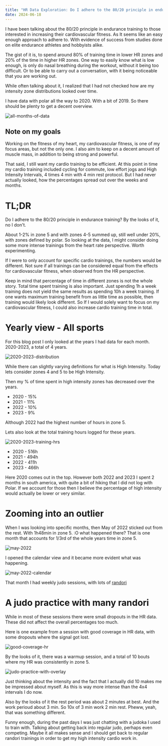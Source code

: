 ```yaml
---
title: "HR Data Exploration: Do I adhere to the 80/20 principle in endurance training?"
date: 2024-06-18
---
```


I have been talking about the 80/20 principle in endurance training to those interested in increasing their cardiovascular fitness. As It seems like an easy enough approach to adhere to. With evidence of success from studies done on elite endurance athletes and hobbyists alike. 

The gist of it is, to spend around 80% of training time in lower HR zones and 20% of the time in higher HR zones. One way to easily know what is low enough, is only do nasal breathing during the workout, without it being too difficult. Or to be able to carry out a conversation, with it being noticeable that you are working out.

While often talking about it, I realized that I had not checked how are my intensity zone distributions looked over time.

I have data with polar all the way to 2020. With a bit of 2019. So there should be plenty to get a decent overview. 

![all-months-of-data](/docs/assets/img/2024-07-19-80-20-principle/all-monthly-data.png)

## Note on my goals

Working on the fitness of my heart, my cardiovascular fitness, is one of my focus areas, but not the only one. I also aim to keep on a decent amount of muscle mass, in addition to being strong and powerful.

That said, I still want my cardio training to be efficient. At this point in time my cardio training included cycling for commute, low effort jogs and High Intensity Intervals, 4 times 4 min with 4 min rest protocol. But I had never actually looked, how the percentages spread out over the weeks and months.

# TL;DR

Do I adhere to the 80/20 principle in endurance training? By the looks of it, no I don't.

About 1-2% in zone 5 and with zones 4-5 summed up, still well under 20%, with zones defined by polar. So looking at the data, I might consider doing some more intense trainings from the heart rate perspective. Worth experimenting.

If I were to only account for specific cardio trainings, the numbers would be different. Not sure if all trainings can be considered equal from the effects for cardiovascular fitness, when observed from the HR perspective.

Keep in mind that percentage of time in different zones is not the whole story. Total time spent training is also important. Just spending 1h a week training does not yield the same results as spending 10h a week training. If one wants maximum training benefit from as little time as possible, then training would likely look different. So If I would solely want to focus on my cardiovascular fitness, I could also increase cardio training time in total.

# Yearly view - All sports

For this blog post I only looked at the years I had data for each month. 2020-2023, a total of 4 years.

![2020-2023-distribution](/docs/assets/img/2024-07-19-80-20-principle/2020-2023-distribtion.png)

While there can slightly varying definitions for what is High Intensity. Today lets consider zones 4 and 5 to be High Intensity.

Then my % of time spent in high intensity zones has decreased over the years. 
- 2020 - 15% 
- 2021 - 11%
- 2022 - 10%
- 2023 - 9%

Although 2022 had the highest number of hours in zone 5. 

Lets also look at the total training hours logged for these years.

![2020-2023-training-hrs](/docs/assets/img/2024-07-19-80-20-principle/2020-2023-training-hrs.png)

- 2020 - 516h
- 2021 - 494h
- 2022 - 411h
- 2023 - 466h

Here 2020 comes out in the top. However both 2022 and 2023 I spent 2 months in south america, with quite a bit of hiking that I did not log with Polar. If we account for those then I believe the percentage of high intensity would actually be lower or very similar.

# Zooming into an outlier

When I was looking into specific months, then May of 2022 sticked out from the rest. With 1h48min in zone 5. :O what happened there? That is one month that accounts for 1/3rd of the whole years time in zone 5.

![may-2022](/docs/assets/img/2024-07-19-80-20-principle/may-2022.png)

I opened the calendar view and it became more evident what was happening.

![may-2022-calendar](/docs/assets/img/2024-07-19-80-20-principle/May-2022-calendar.png)

That month I had weekly judo sessions, with lots of [randori](/docs/assets/img/2024-07-19-80-20-principle/https://en.wikipedia.org/wiki/Randori)

# A judo practice with many randori

While in most of these sessions there were small dropouts in the HR data. These did not affect the overall percentages too much.

Here is one example from a session with good coverage in HR data, with some dropouts where the signal got lost.

![good-coverage-hr](/docs/assets/img/2024-07-19-80-20-principle/judo-practice.png)

By the looks of it, there was a warmup session, and a total of 10 bouts where my HR was consistently in zone 5.

![judo-practice-with-overlay](/docs/assets/img/2024-07-19-80-20-principle/judo-practice-overlay.png)

Just thinking about the intensity and the fact that I actually did 10 makes me be impressed about myself. As this is way more intense than the 4x4 intervals I do now.

Also by the looks of it the rest period was about 2 minutes at best. And the work perioud about 3 min. So 10x of 3 min work 2 min rest. Pheww, yeah, that was something different.

Funny enough, during the past days I was just chatting with a judoka I used to train with. Talking about getting back into regular judo, perhaps even competing. Maybe it all makes sense and I should get back to regular randori trainings in order to get my high intensity cardio work in.